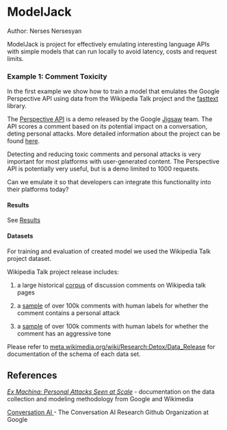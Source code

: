 # ModelJack

Author: Nerses Nersesyan

ModelJack is project for effectively emulating interesting language APIs with simple models that can run locally to avoid latency, costs and request limits.

### Example 1: Comment Toxicity

In the first example we show how to train a model that emulates the Google Perspective API using data from the Wikipedia Talk project and the [fasttext](https://fasttext.cc/) library.

The [Perspective API](https://www.perspectiveapi.com/#/) is a demo released by the Google [Jigsaw](https://jigsaw.google.com/) team. The API scores a comment based on its potential impact on a conversation, deting personal attacks.  More detailed information about the project can be found [here](https://conversationai.github.io/).

Detecting and reducing toxic comments and personal attacks is very important for most platforms with user-generated content.  The Perspective API is potentially very useful, but is a demo limited to 1000 requests.

Can we emulate it so that developers can integrate this functionality into their platforms today?

#### Results

See [Results](Results.md)

#### Datasets

For training and evaluation of created model we used the Wikipedia Talk project dataset.

Wikipedia Talk project release includes:  

1. a large historical [corpus](https://figshare.com/articles/Wikipedia_Talk_Corpus/4264973) of discussion comments on Wikipedia talk pages  

2. a [sample](https://figshare.com/articles/Wikipedia_Detox_Data/4054689) of over 100k comments with human labels for whether the comment contains a personal attack

3. a [sample](https://figshare.com/articles/Wikipedia_Talk_Labels_Toxicity/4563973) of over 100k comments with human labels for whether the comment has an aggressive tone

Please refer to [meta.wikimedia.org/wiki/Research:Detox/Data_Release](https://meta.wikimedia.org/wiki/Research:Detox/Data_Release) for documentation of the schema of each data set.


## References
[*Ex Machina: Personal Attacks Seen at Scale*](https://arxiv.org/abs/1610.08914) - documentation on the data collection and modeling methodology from Google and Wikimedia

[Conversation AI ](https://github.com/conversationai) - The Conversation AI Research Github Organization at Google
